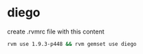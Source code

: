 diego
=====
create .rvmrc file with this content
```sh
rvm use 1.9.3-p448 && rvm gemset use diego

```